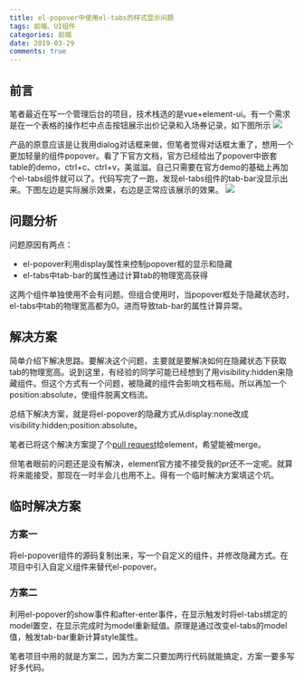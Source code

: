 ```yaml
---
title: el-popover中使用el-tabs的样式显示问题
tags: 前端、UI组件
categories: 前端
date: 2019-03-29
comments: true
---
```


## 前言
笔者最近在写一个管理后台的项目，技术栈选的是vue+element-ui。有一个需求是在一个表格的操作栏中点击按钮展示出价记录和入场券记录，如下图所示
![](https://drafish.github.io/static-files/imgs/20190329100057.jpg)
<!-- more -->

产品的原意应该是让我用dialog对话框来做，但笔者觉得对话框太重了，想用一个更加轻量的组件popover。看了下官方文档，官方已经给出了popover中嵌套table的demo，ctrl+c、ctrl+v，美滋滋。自己只需要在官方demo的基础上再加个el-tabs组件就可以了。代码写完了一跑，发现el-tabs组件的tab-bar没显示出来。下图左边是实际展示效果，右边是正常应该展示的效果。
![](https://drafish.github.io/static-files/imgs/20190329110202.jpg)

## 问题分析
问题原因有两点：
* el-popover利用display属性来控制popover框的显示和隐藏
* el-tabs中tab-bar的属性通过计算tab的物理宽高获得

这两个组件单独使用不会有问题。但组合使用时，当popover框处于隐藏状态时，el-tabs中tab的物理宽高都为0。进而导致tab-bar的属性计算异常。

## 解决方案
简单介绍下解决思路。要解决这个问题，主要就是要解决如何在隐藏状态下获取tab的物理宽高。说到这里，有经验的同学可能已经想到了用visibility:hidden来隐藏组件。但这个方式有一个问题，被隐藏的组件会影响文档布局。所以再加一个position:absolute，使组件脱离文档流。

总结下解决方案，就是将el-popover的隐藏方式从display:none改成visibility:hidden;position:absolute。

笔者已将这个解决方案提了个[pull request](https://github.com/ElemeFE/element/pull/14891)给element，希望能被merge。

但笔者眼前的问题还是没有解决，element官方接不接受我的pr还不一定呢。就算将来能接受，那现在一时半会儿也用不上。得有一个临时解决方案填这个坑。

## 临时解决方案
### 方案一
将el-popover组件的源码复制出来，写一个自定义的组件，并修改隐藏方式。在项目中引入自定义组件来替代el-popover。

### 方案二
利用el-popover的show事件和after-enter事件，在显示触发时将el-tabs绑定的model置空，在显示完成时为model重新赋值。原理是通过改变el-tabs的model值，触发tab-bar重新计算style属性。

笔者项目中用的就是方案二，因为方案二只要加两行代码就能搞定，方案一要多写好多代码。